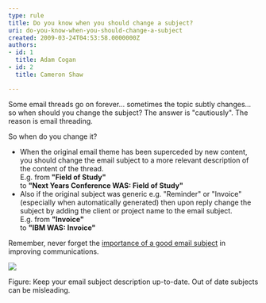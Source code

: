 ```yaml
---
type: rule
title: Do you know when you should change a subject?
uri: do-you-know-when-you-should-change-a-subject
created: 2009-03-24T04:53:58.0000000Z
authors:
- id: 1
  title: Adam Cogan
- id: 2
  title: Cameron Shaw

---
```




<span class='intro'> 
  <p>Some email threads go on forever... sometimes the topic subtly changes... so when should you change the subject? The answer is &quot;cautiously&quot;. The reason is email threading.</p>
 </span>


  <p>So when do you change it?</p>
<ul>
    <li>When the original email theme has been superceded by new content, you should change the email subject to a more relevant description of the content of the thread.<br>
    E.g. from<strong> &quot;Field of Study&quot;</strong><br>
    to <strong>&quot;Next Years Conference WAS&#58; Field of Study&quot;</strong></li>
    <li>Also if the original subject was generic e.g. &quot;Reminder&quot; or &quot;Invoice&quot; (especially when automatically generated) then upon reply change the subject by adding the client or project name to the email subject.<br>
    E.g. from <strong>&quot;Invoice&quot;</strong><br>
    to <strong>&quot;IBM WAS&#58; Invoice&quot;</strong></li>
</ul>
<p>Remember, never forget the <span><a href="/Communication/RulesToBetterEmail/Pages/ImportanceOfAGoodSubject.aspx" title="Realize the Importance of a Good Email Subject">importance of a good email subject</a></span> in improving communications.</p>
<p class="ms-rteCustom-FigureNormal"><img src="/Communication/RulesToBetterEmail/PublishingImages/SarahPalin.jpg" /></p>
<p class="ms-rteCustom-FigureNormal">Figure&#58; Keep your email subject description up-to-date. Out of date subjects can be misleading.</p>



